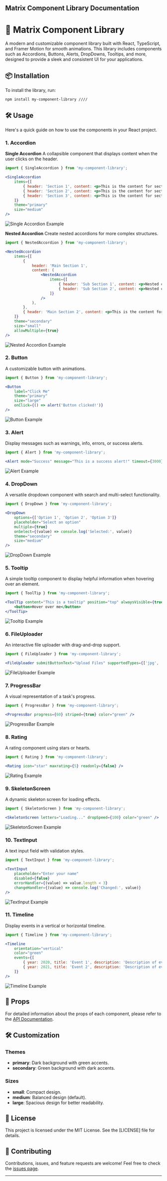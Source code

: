 ## Matrix Component Library Documentation

# 🚀 Matrix Component Library

A modern and customizable component library built with React, TypeScript, and Framer Motion for smooth animations. This library includes components such as Accordions, Buttons, Alerts, DropDowns, Tooltips, and more, designed to provide a sleek and consistent UI for your applications.

## 📦 Installation

To install the library, run:

```
npm install my-component-library ////
```

## 🛠️ Usage

Here's a quick guide on how to use the components in your React project.

### 1. Accordion

**Single Accordion**
A collapsible component that displays content when the user clicks on the header.

```jsx
import { SingleAccordion } from 'my-component-library';

<SingleAccordion
    items={[
        { header: 'Section 1', content: <p>This is the content for section 1.</p> },
        { header: 'Section 2', content: <p>This is the content for section 2.</p> },
        { header: 'Section 3', content: <p>This is the content for section 3.</p> },
    ]}
    theme="primary"
    size="medium"
/>
```

![Single Accordion Example](images/single-accordion.png)

**Nested Accordion**
Create nested accordions for more complex structures.

```jsx
import { NestedAccordion } from 'my-component-library';

<NestedAccordion
    items={[
        {
            header: 'Main Section 1',
            content: (
                <NestedAccordion
                    items={[
                        { header: 'Sub Section 1', content: <p>Nested content 1</p> },
                        { header: 'Sub Section 2', content: <p>Nested content 2</p> },
                    ]}
                />
            ),
        },
        { header: 'Main Section 2', content: <p>This is the content for section 2.</p> },
    ]}
    theme="secondary"
    size="small"
    allowMultiple={true}
/>
```

![Nested Accordion Example](images/nested-accordion.png)

### 2. Button

A customizable button with animations.

```jsx
import { Button } from 'my-component-library';

<Button
    label="Click Me"
    theme="primary"
    size="large"
    onClick={() => alert('Button clicked!')}
/>
```

![Button Example](images/button.png)

### 3. Alert

Display messages such as warnings, info, errors, or success alerts.

```jsx
import { Alert } from 'my-component-library';

<Alert mode="Success" message="This is a success alert!" timeout={3000} />
```

![Alert Example](images/alert.png)

### 4. DropDown

A versatile dropdown component with search and multi-select functionality.

```jsx
import { DropDown } from 'my-component-library';

<DropDown
    options={['Option 1', 'Option 2', 'Option 3']}
    placeholder="Select an option"
    multiple={true}
    onSelect={(value) => console.log('Selected:', value)}
    theme="secondary"
    size="medium"
/>
```

![DropDown Example](images/dropdown.png)

### 5. Tooltip

A simple tooltip component to display helpful information when hovering over an element.

```jsx
import { ToolTip } from 'my-component-library';

<ToolTip content="This is a tooltip" position="top" alwaysVisible={true}>
    <button>Hover over me</button>
</ToolTip>
```

![Tooltip Example](images/tooltip.png)

### 6. FileUploader

An interactive file uploader with drag-and-drop support.

```jsx
import { FileUploader } from 'my-component-library';

<FileUploader submitButtonText="Upload Files" supportedTypes={['jpg', 'png']} />
```

![FileUploader Example](images/file-uploader.png)

### 7. ProgressBar

A visual representation of a task's progress.

```jsx
import { ProgressBar } from 'my-component-library';

<ProgressBar progress={60} striped={true} color="green" />
```

![ProgressBar Example](images/progress-bar.png)

### 8. Rating

A rating component using stars or hearts.

```jsx
import { Rating } from 'my-component-library';

<Rating icon="star" maxrating={5} readonly={false} />
```

![Rating Example](images/rating.png)

### 9. SkeletonScreen

A dynamic skeleton screen for loading effects.

```jsx
import { SkeletonScreen } from 'my-component-library';

<SkeletonScreen letters="Loading..." dropSpeed={100} color="green" />
```

![SkeletonScreen Example](images/skeleton-screen.png)

### 10. TextInput

A text input field with validation styles.

```jsx
import { TextInput } from 'my-component-library';

<TextInput
    placeholder="Enter your name"
    disabled={false}
    errorHandler={(value) => value.length < 3}
    changeHandler={(value) => console.log('Changed:', value)}
/>
```

![TextInput Example](images/text-input.png)

### 11. Timeline

Display events in a vertical or horizontal timeline.

```jsx
import { Timeline } from 'my-component-library';

<Timeline
    orientation="vertical"
    color="green"
    events={[
        { year: 2020, title: 'Event 1', description: 'Description of event 1' },
        { year: 2021, title: 'Event 2', description: 'Description of event 2' },
    ]}
/>
```

![Timeline Example](images/timeline.png)

## 📄 Props

For detailed information about the props of each component, please refer to the [API Documentation](https://github.com/yourusername/your-component-library/wiki).

## 🛠️ Customization

### Themes

- **primary**: Dark background with green accents.
- **secondary**: Green background with dark accents.

### Sizes

- **small**: Compact design.
- **medium**: Balanced design (default).
- **large**: Spacious design for better readability.

## 📝 License

This project is licensed under the MIT License. See the [LICENSE] file for details.

## 🤝 Contributing

Contributions, issues, and feature requests are welcome! Feel free to check the [issues page](https://github.com/fractal-bootcamp/matrix-component-library/issues).


---